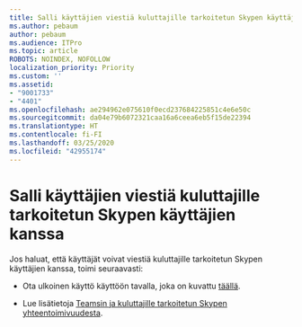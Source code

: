 ```yaml
---
title: Salli käyttäjien viestiä kuluttajille tarkoitetun Skypen käyttäjien kanssa
ms.author: pebaum
author: pebaum
ms.audience: ITPro
ms.topic: article
ROBOTS: NOINDEX, NOFOLLOW
localization_priority: Priority
ms.custom: ''
ms.assetid:
- "9001733"
- "4401"
ms.openlocfilehash: ae294962e075610f0ecd237684225851c4e6e50c
ms.sourcegitcommit: da04e79b6072321caa16a6ceea6eb5f15de22394
ms.translationtype: HT
ms.contentlocale: fi-FI
ms.lasthandoff: 03/25/2020
ms.locfileid: "42955174"
---
```

# <a name="allow-your-users-to-communicate-with-skype-consumer-users"></a>Salli käyttäjien viestiä kuluttajille tarkoitetun Skypen käyttäjien kanssa

Jos haluat, että käyttäjät voivat viestiä kuluttajille tarkoitetun Skypen käyttäjien kanssa, toimi seuraavasti:

- Ota ulkoinen käyttö käyttöön tavalla, joka on kuvattu [täällä](https://docs.microsoft.com/microsoftteams/manage-external-access#allow-or-block-domains).

- Lue lisätietoja [Teamsin ja kuluttajille tarkoitetun Skypen yhteentoimivuudesta](https://docs.microsoft.com/microsoftteams/teams-skype-interop).
